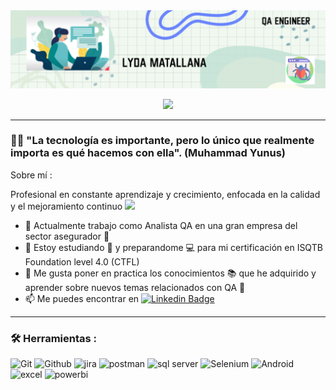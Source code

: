 <div id="header" align="center">
  <img decoding="async" src="https://github.com/LydaMatallana/LydaMatallana/blob/main/banner%20git.png" width="800"/>
</div>

<p align="center" width="50%">
    <img width="15%" src="https://img.shields.io/badge/LinkedIn-0077B5?style=for-the-badge&logo=linkedin&logoColor=white)">
</p>

---
 <div id="header" align="left">

### :woman_technologist: "La tecnología es importante, pero lo único que realmente importa es qué hacemos con ella". (Muhammad Yunus)

Sobre mí :

Profesional en constante aprendizaje y crecimiento, enfocada en la calidad y el mejoramiento continuo <img decoding="async" src="https://media1.giphy.com/media/v1.Y2lkPTc5MGI3NjExNHR4dWltYmYweTJ1b2lkMWI0MzRkZTUxNHEyb2Rxbm1yeTZ0M25vYSZlcD12MV9pbnRlcm5hbF9naWZfYnlfaWQmY3Q9ZQ/QBSPma5jP9ReSAdxKw/giphy.webp" width="30">

- 🔭 Actualmente trabajo como Analista QA en una gran empresa del sector asegurador :muscle:
- 🌱 Estoy estudiando :blue_book: y preparandome :computer: para mi certificación en ISQTB Foundation level 4.0 (CTFL)
- :heartbeat: Me gusta poner en practica los conocimientos 📚 que he adquirido y aprender sobre nuevos temas relacionados con QA 👀
- 📫 Me puedes encontrar en [![Linkedin Badge](https://img.shields.io/badge/-LydaM-blue?style=flat&logo=Linkedin&logoColor=white)](https://www.linkedin.com/in/lyda-constanza-matallana-pineda-89742a101/)

---

### :hammer_and_wrench: Herramientas :

<div id="header" align="left">
    <img decoding="async" src="https://img.shields.io/badge/GIT-E44C30?style=for-the-badge&logo=git&logoColor=white" alt="Git"/>
  </a>
    <img decoding="async" src="https://img.shields.io/badge/GitHub-100000?style=for-the-badge&logo=github&logoColor=white" alt="Github"/> 
  </a>
     <img decoding="async" src="https://img.shields.io/badge/Jira-0052CC?style=for-the-badge&logo=Jira&logoColor=white" alt="jira"/>
  </a>
     <img decoding="async" src="https://img.shields.io/badge/Postman-FF6C37?style=for-the-badge&logo=Postman&logoColor=white" alt="postman"/>
  </a>
    <img decoding="async" src="https://img.shields.io/badge/Microsoft%20SQL%20Server-CC2927?style=for-the-badge&logo=microsoft%20sql%20server&logoColor=white" alt="sql server"/>
  </a>
    <img decoding="async" src="https://img.shields.io/badge/Selenium-43B02A?style=for-the-badge&logo=Selenium&logoColor=white" alt="Selenium"/>
  </a>
   <img decoding="async" src="https://img.shields.io/badge/Android_Studio-3DDC84?style=for-the-badge&logo=android-studio&logoColor=white" alt="Android"/>
  </a>
    <img decoding="async" src="https://img.shields.io/badge/Microsoft_Excel-217346?style=for-the-badge&logo=microsoft-excel&logoColor=white" alt="excel"/>
  </a>
    <img decoding="async" src="https://img.shields.io/badge/Power_BI-FFBE00?style=for-the-badge&logo=Power-BI&logoColor=white" alt="powerbi"/>
  </a>
</div>
